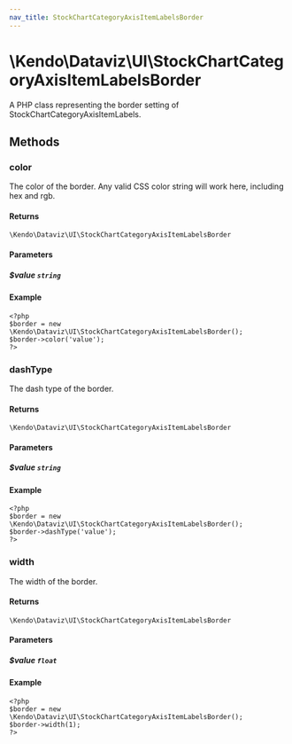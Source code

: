 ```yaml
---
nav_title: StockChartCategoryAxisItemLabelsBorder
---
```


# \Kendo\Dataviz\UI\StockChartCategoryAxisItemLabelsBorder

A PHP class representing the border setting of StockChartCategoryAxisItemLabels.


## Methods

### color
The color of the border. Any valid CSS color string will work here, including hex and rgb.

#### Returns
`\Kendo\Dataviz\UI\StockChartCategoryAxisItemLabelsBorder`

#### Parameters

##### $value `string`



#### Example 
    <?php
    $border = new \Kendo\Dataviz\UI\StockChartCategoryAxisItemLabelsBorder();
    $border->color('value');
    ?>

### dashType
The dash type of the border.

#### Returns
`\Kendo\Dataviz\UI\StockChartCategoryAxisItemLabelsBorder`

#### Parameters

##### $value `string`



#### Example 
    <?php
    $border = new \Kendo\Dataviz\UI\StockChartCategoryAxisItemLabelsBorder();
    $border->dashType('value');
    ?>

### width
The width of the border.

#### Returns
`\Kendo\Dataviz\UI\StockChartCategoryAxisItemLabelsBorder`

#### Parameters

##### $value `float`



#### Example 
    <?php
    $border = new \Kendo\Dataviz\UI\StockChartCategoryAxisItemLabelsBorder();
    $border->width(1);
    ?>

